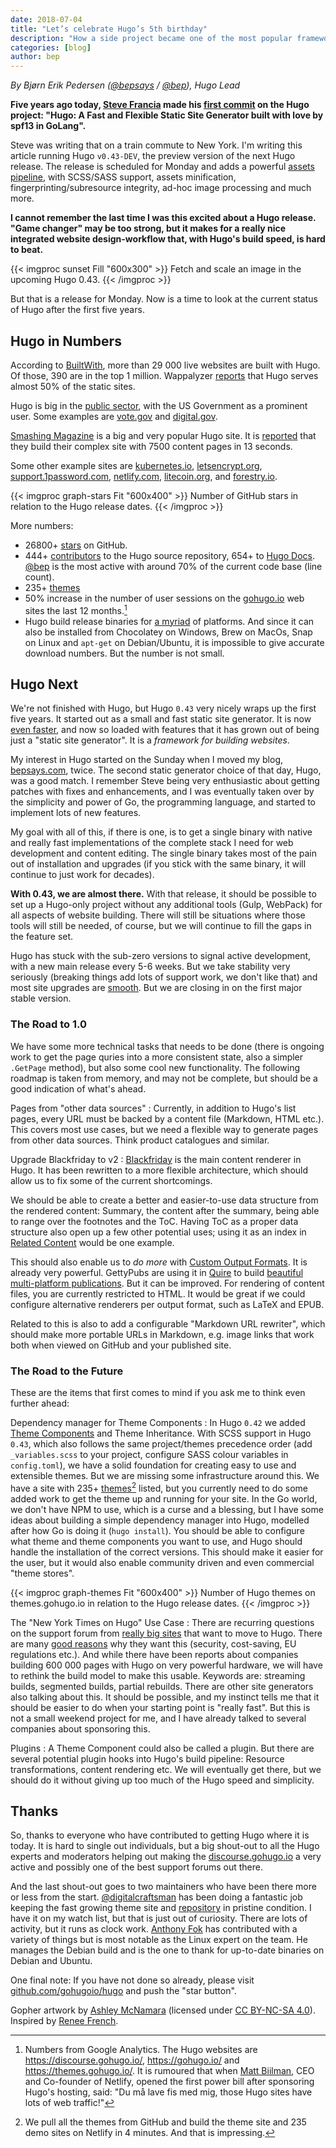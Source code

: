 ```yaml
---
date: 2018-07-04
title: "Let’s celebrate Hugo’s 5th birthday"
description: "How a side project became one of the most popular frameworks for building websites."
categories: [blog]
author: bep
---
```


_By Bjørn Erik Pedersen ([@bepsays](https://twitter.com/bepsays) / [@bep](https://github.com/bep)), Hugo Lead_

**Five years ago today, [Steve Francia](https://github.com/spf13/) made his [first commit](https://github.com/gohugoio/hugo/commit/50a1d6f3f155ab837310e00ffb309a9199773c73
) on the Hugo project: "Hugo: A Fast and Flexible Static Site Generator built with love by spf13 in GoLang".**

Steve was writing that on a train commute to New York. I'm writing this article running Hugo `v0.43-DEV`, the preview version of the next Hugo release. The release is scheduled for Monday and adds a powerful [assets pipeline](https://github.com/gohugoio/hugo/issues/4854#issue-333062459), with SCSS/SASS support, assets minification, fingerprinting/subresource integrity, ad-hoc image processing and much more. 

**I cannot remember the last time I was this excited about a Hugo release. "Game changer" may be too strong, but it makes for a really nice integrated website design-workflow that, with Hugo's build speed, is hard to beat.**

{{< imgproc sunset Fill "600x300" >}}
Fetch and scale an image in the upcoming Hugo 0.43.
{{< /imgproc >}}

But that is a release for Monday. Now is a time to look at the current status of Hugo after the first five years.

## Hugo in Numbers

According to [BuiltWith](https://trends.builtwith.com/cms/Hugo), more than 29 000 live websites are built with Hugo. Of those, 390 are in the top 1 million. Wappalyzer [reports](https://www.wappalyzer.com/categories/static-site-generator) that Hugo serves almost 50% of the static sites.

Hugo is big in the [public sector](https://discourse.gohugo.io/t/hugo-in-public-administration/8792), with the US Government as a prominent user. Some examples are [vote.gov](https://vote.gov/) and [digital.gov](https://digital.gov/).

[Smashing Magazine](https://www.smashingmagazine.com/) is a big and very popular Hugo site. It is [reported](https://discourse.gohugo.io/t/smashing-magazine-s-redesign-powered-by-hugo-jamstack/5826/7) that they build their complex site with 7500 content pages in 13 seconds.

Some other example sites are [kubernetes.io](https://kubernetes.io/), [letsencrypt.org](https://gohugo.io/showcase/letsencrypt/), [support.1password.com](http://gohugo.io/showcase/1password-support/), [netlify.com](https://www.netlify.com), [litecoin.org](https://litecoin.org/), and [forestry.io](https://forestry.io/).


{{< imgproc graph-stars Fit "600x400" >}}
Number of GitHub stars in relation to the Hugo release dates.
{{< /imgproc >}}

More numbers:

* 26800+ [stars](https://github.com/gohugoio/hugo/stargazers) on GitHub. 
* 444+ [contributors](https://github.com/gohugoio/hugo/graphs/contributors) to the Hugo source repository, 654+ to [Hugo Docs](https://github.com/gohugoio/hugoDocs/graphs/contributors). [@bep](https://github.com/bep) is the most active with around 70% of the current code base (line count).
* 235+ [themes](https://themes.gohugo.io/)
* 50% increase in the number of user sessions on the [gohugo.io](https://gohugo.io/) web sites the last 12 months.[^2]
* Hugo build release binaries for [a myriad](https://github.com/gohugoio/hugo/releases/tag/v0.42.2) of platforms. And since it can also be installed from Chocolatey on Windows, Brew on MacOs, Snap on Linux and `apt-get` on Debian/Ubuntu, it is impossible to give accurate download numbers. But the number is not small.

## Hugo Next

We're not finished with Hugo, but Hugo `0.43` very nicely wraps up the first five years. It started out as a small and fast static site generator. It is now [even faster](https://forestry.io/blog/hugo-vs-jekyll-benchmark/), and now so loaded with features that it has grown out of being just a "static site generator". It is a _framework for building websites_.

My interest in Hugo started on the Sunday when I moved my blog, [bepsays.com](https://bepsays.com/en/), twice. The second static generator choice of that day, Hugo, was a good match. I remember Steve being very enthusiastic about getting patches with fixes and enhancements, and I was eventually taken over by the simplicity and power of Go, the programming language, and started to implement lots of new features.

My goal with all of this, if there is one, is to get a single binary with native and really fast implementations of the complete stack I need for web development and content editing. The single binary takes most of the pain out of installation and upgrades (if you stick with the same binary, it will continue to just work for decades).

**With 0.43, we are almost there.** With that release, it should be possible to set up a Hugo-only project without any additional tools (Gulp, WebPack) for all aspects of website building. There will still be situations where those tools will still be needed, of course, but we will continue to fill the gaps in the feature set. 

Hugo has stuck with the sub-zero versions to signal active development, with a new main release every 5-6 weeks. But we take stability very seriously (breaking things add lots of support work, we don't like that) and most site upgrades are [smooth](https://twitter.com/tmmx/status/1006288444459503616). But we are closing in on the first major stable version.


### The Road to 1.0

We have some more technical tasks that needs to be done (there is ongoing work to get the page quries into a more consistent state, also a simpler `.GetPage` method), but also some cool new functionality. The following roadmap is taken from memory, and may not be complete, but should be a good indication of what's ahead.

Pages from "other data sources"
: Currently, in addition to Hugo's list pages, every URL must be backed by a content file (Markdown, HTML etc.). This covers most use cases, but we need a flexible way to generate pages from other data sources. Think product catalogues and similar.

Upgrade Blackfriday to v2
: [Blackfriday](https://github.com/russross/blackfriday) is the main content renderer in Hugo. It has been rewritten to a more flexible architecture, which should allow us to fix some of the current shortcomings.

We should be able to create a better and easier-to-use data structure from the rendered content: Summary, the content after the summary, being able to range over the footnotes and the ToC. Having ToC as a proper data structure also open up a few other potential uses; using it as an index in [Related Content](https://gohugo.io/content-management/related/) would be one example.

This should also enable us to _do more_ with [Custom Output Formats](/templates/output-formats). It is already very powerful. GettyPubs are using it in [Quire](https://github.com/gettypubs/quire) to build [beautiful multi-platform publications](http://www.getty.edu/publications/digital/digitalpubs.html). But it can be improved. For rendering of content files, you are currently restricted to HTML. It would be great if we could configure alternative renderers per output format, such as LaTeX and EPUB.

Related to this is also to add a configurable "Markdown URL rewriter", which should make more portable URLs in Markdown, e.g. image links that work both when viewed on GitHub and your published site. 

### The Road to the Future

These are the items that first comes to mind if you ask me to think even further ahead:

Dependency manager for Theme Components
: In Hugo `0.42` we added [Theme Components](/themes/theme-components/) and Theme Inheritance. With SCSS support in Hugo `0.43`, which also follows the same project/themes precedence order (add `_variables.scss` to your project, configure SASS colour variables in `config.toml`), we have a solid foundation for creating easy to use and extensible themes. But we are missing some infrastructure around this. We have a site with 235+ [themes](https://themes.gohugo.io/)[^themes] listed, but you currently need to do some added work to get the theme up and running for your site. In the Go world, we don't have NPM to use, which is a curse and a blessing, but I have some ideas about building a simple dependency manager into Hugo, modelled after how Go is doing it (`hugo install`). You should be able to configure what theme and theme components you want to use, and Hugo should handle the installation of the correct versions. This should make it easier for the user, but it would also enable community driven and even commercial "theme stores".


{{< imgproc graph-themes Fit "600x400" >}}
Number of Hugo themes on themes.gohugo.io in relation to the Hugo release dates.
{{< /imgproc >}}


The "New York Times on Hugo" Use Case
: There are recurring questions on the support forum from [really big sites](https://discourse.gohugo.io/t/transition-2m-posts-from-wordpress-to-hugo/12704) that want to move to Hugo. There are many [good reasons](https://www.netlify.com/blog/2016/05/18/9-reasons-your-site-should-be-static/) why they want this (security, cost-saving, EU regulations etc.). And while there have been reports about companies building 600 000 pages with Hugo on very powerful hardware, we will have to rethink the build model to make this usable. Keywords are: streaming builds, segmented builds, partial rebuilds. There are other site generators also talking about this. It should be possible, and my instinct tells me that it should be easier to do when your starting point is "really fast". But this is not a small weekend project for me, and I have already talked to several companies about sponsoring this.

Plugins
: A Theme Component could also be called a plugin. But there are several potential plugin hooks into Hugo's build pipeline: Resource transformations, content rendering etc. We will eventually get there, but we should do it without giving up too much of the Hugo speed and simplicity.


## Thanks

So, thanks to everyone who have contributed to getting Hugo where it is today. It is hard to single out individuals, but a big shout-out to all the Hugo experts and moderators helping out making the [discourse.gohugo.io](https://discourse.gohugo.io/) a very active and possibly one of the best support forums out there.

And the last shout-out goes to two maintainers who have been there more or less from the start. [@digitalcraftsman](https://github.com/digitalcraftsman/) has been doing a fantastic job keeping the fast growing theme site and [repository](https://github.com/gohugoio/hugoThemes) in pristine condition. I have it on my watch list, but that is just out of curiosity. There are lots of activity, but it runs as clock work. [Anthony Fok](https://github.com/anthonyfok) has contributed with a variety of things but is most notable as the Linux expert on the team. He manages the Debian build and is the one to thank for up-to-date binaries on Debian and Ubuntu.

One final note: If you have not done so already, please visit [github.com/gohugoio/hugo](https://github.com/gohugoio/hugo) and push the "star button".

Gopher artwork by [Ashley McNamara](https://github.com/ashleymcnamara/gophers/) (licensed under [CC BY-NC-SA 4.0](https://creativecommons.org/licenses/by-nc-sa/4.0/)). Inspired by [Renee French](https://reneefrench.blogspot.com/).

[^2]: Numbers from Google Analytics. The Hugo websites are https://discourse.gohugo.io/, https://gohugo.io/ and https://themes.gohugo.io/. It is rumoured that when [Matt Biilman](https://twitter.com/biilmann?lang=en), CEO and Co-founder of Netlify, opened the first power bill after sponsoring Hugo's hosting, said: "Du må lave fis med mig, those Hugo sites have lots of web traffic!"
[^sgen]: That was at the time of writing this article. _Next_, a React based static site generator, has momentum and is closing in on Hugo's 2nd place. 
[^themes]: We pull all the themes from GitHub and build the theme site and 235 demo sites on Netlify in 4 minutes. And that is impressing.
